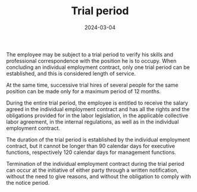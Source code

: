 ﻿---
title: 'Trial period'
metaTitle: 'Trial period'
metaDesc: 'Trial period: rights and obligations'
socialImage: images/probation.jpg
date: '2024-03-04'
tags:
  - trial period, rights, obligations, duration, contract termination 
---


The employee may be subject to a trial period to verify his skills and professional correspondence with the position he is to occupy. When concluding an individual employment contract, only one trial period can be established, and this is considered length of service.

At the same time, successive trial hires of several people for the same position can be made only for a maximum period of 12 months.

During the entire trial period, the employee is entitled to receive the salary agreed in the individual employment contract and has all the rights and the obligations provided for in the labor legislation, in the applicable collective labor agreement, in the internal regulations, as well as in the individual employment contract.

The duration of the trial period is established by the individual employment contract, but it cannot be longer than 90 calendar days for executive functions, respectively 120 calendar days for management functions.

Termination of the individual employment contract during the trial period can occur at the initiative of either party through a written notification, without the need to give reasons, and without the obligation to comply with the notice period.

